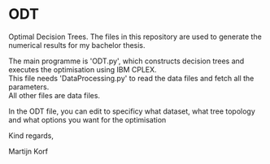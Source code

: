 # ODT
Optimal Decision Trees.
The files in this repository are used to generate the numerical results for my bachelor thesis.

The main programme is 'ODT.py', which constructs decision trees and executes the optimisation using IBM CPLEX.\
This file needs 'DataProcessing.py' to read the data files and fetch all the parameters.\
All other files are data files.

In the ODT file, you can edit to specificy what dataset, what tree topology and what options you want for the optimisation

Kind regards,

Martijn Korf

